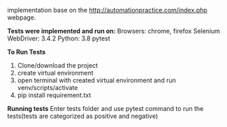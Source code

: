 implementation base on the http://automationpractice.com/index.php webpage.

**Tests were implemented and run on:**
Browsers: chrome, firefox
Selenium WebDriver: 3.4.2
Python: 3.8
pytest

**To Run Tests**
1. Clone/download the project
2. create virtual environment 
3. open terminal with created virtual environment and run venv/scripts/activate
4. pip install requirement.txt

**Running tests**
Enter tests folder and use pytest command to run the tests(tests are categorized as positive and negative)
